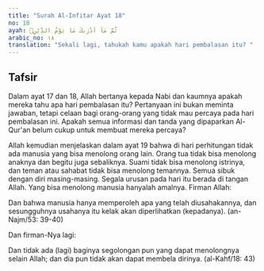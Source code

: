 ```yaml
---
title: "Surah Al-Infitar Ayat 18"
no: 18
ayah: ثُمَّ مَآ اَدْرٰىكَ مَا يَوْمُ الدِّيْنِۗ
arabic_no: ١٨
translation: "Sekali lagi, tahukah kamu apakah hari pembalasan itu? "
---
```


## Tafsir

Dalam ayat 17 dan 18, Allah bertanya kepada Nabi dan kaumnya apakah mereka tahu apa hari pembalasan itu? Pertanyaan ini bukan meminta jawaban, tetapi celaan bagi orang-orang yang tidak mau percaya pada hari pembalasan ini. Apakah semua informasi dan tanda yang dipaparkan Al-Qur'an belum cukup untuk membuat mereka percaya? 

Allah kemudian menjelaskan dalam ayat 19 bahwa di hari perhitungan tidak ada manusia yang bisa menolong orang lain. Orang tua tidak bisa menolong anaknya dan begitu juga sebaliknya. Suami tidak bisa menolong istrinya, dan teman atau sahabat tidak bisa menolong temannya. Semua sibuk dengan diri masing-masing. Segala urusan pada hari itu berada di tangan Allah. Yang bisa menolong manusia hanyalah amalnya. Firman Allah:

Dan bahwa manusia hanya memperoleh apa yang telah diusahakannya, dan sesungguhnya usahanya itu kelak akan diperlihatkan (kepadanya). (an-Najm/53: 39-40)

Dan firman-Nya lagi:

Dan tidak ada (lagi) baginya segolongan pun yang dapat menolongnya selain Allah; dan dia pun tidak akan dapat membela dirinya. (al-Kahf/18: 43)